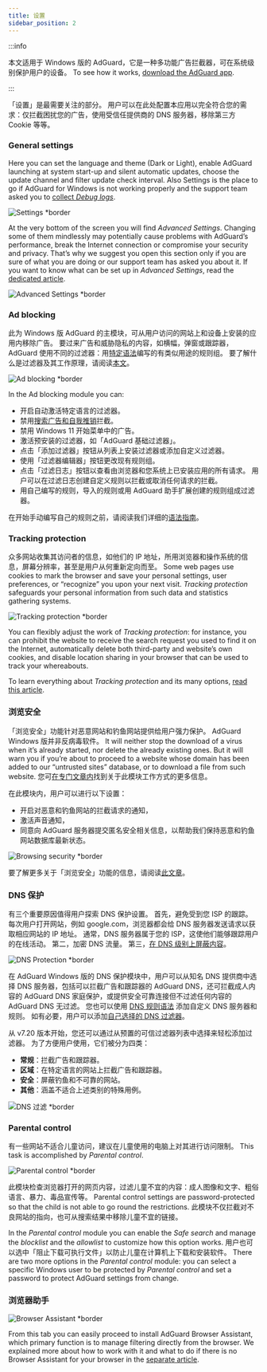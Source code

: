 ```yaml
---
title: 设置
sidebar_position: 2
---
```


:::info

本文适用于 Windows 版的 AdGuard，它是一种多功能广告拦截器，可在系统级别保护用户的设备。 To see how it works, [download the AdGuard app](https://agrd.io/download-kb-adblock).

:::

「设置」是最需要关注的部分。 用户可以在此处配置本应用以完全符合您的需求：仅拦截困扰您的广告，使用受信任提供商的 DNS 服务器，移除第三方 Cookie 等等。

### General settings

Here you can set the language and theme (Dark or Light), enable AdGuard launching at system start-up and silent automatic updates, choose the update channel and filter update check interval. Also Settings is the place to go if AdGuard for Windows is not working properly and the support team asked you to [collect _Debug logs_](/adguard-for-windows/solving-problems/adguard-logs.md).

![Settings \*border](https://cdn.adtidy.org/content/kb/ad_blocker/windows/settings/general_settings.png)

At the very bottom of the screen you will find _Advanced Settings_. Changing some of them mindlessly may potentially cause problems with AdGuard’s performance, break the Internet connection or compromise your security and privacy. That’s why we suggest you open this section only if you are sure of what you are doing or our support team has asked you about it. If you want to know what can be set up in _Advanced Settings_, read the [dedicated article](/adguard-for-windows/solving-problems/low-level-settings.md).

![Advanced Settings \*border](https://cdn.adtidy.org/content/kb/ad_blocker/windows/settings/advanced_settings.png)

### Ad blocking

此为 Windows 版 AdGuard 的主模块，可从用户访问的网站上和设备上安装的应用内移除广告。 要过来广告和威胁隐私的内容，如横幅，弹窗或跟踪器，AdGuard 使用不同的过滤器：用[特定语法](/general/ad-filtering/create-own-filters)编写的有类似用途的规则组。 要了解什么是过滤器及其工作原理，请阅读[本文](/general/ad-filtering/how-ad-blocking-works)。

![Ad blocking \*border](https://cdn.adtidy.org/content/kb/ad_blocker/windows/settings/ad_blocking.png)

In the Ad blocking module you can:

- 开启自动激活特定语言的过滤器。
- 禁用[搜索广告和自我推销](/general/ad-filtering/search-ads)拦截。
- 禁用 Windows 11 开始菜单中的广告。
- 激活预安装的过滤器，如「AdGuard 基础过滤器」。
- 点击「添加过滤器」按钮从列表上安装过滤器或添加自定义过滤器。
- 使用「过滤器编辑器」按钮更改现有规则组。
- 点击「过滤日志」按钮以查看由浏览器和您系统上已安装应用的所有请求。 用户可以在过滤日志创建自定义规则以拦截或取消任何请求的拦截。
- 用自己编写的规则，导入的规则或用 AdGuard 助手扩展创建的规则组成过滤器。

在开始手动编写自己的规则之前，请阅读我们详细的[语法指南](/general/ad-filtering/create-own-filters)。

### Tracking protection

众多网站收集其访问者的信息，如他们的 IP 地址，所用浏览器和操作系统的信息，屏幕分辨率，甚至是用户从何重新定向而至。 Some web pages use cookies to mark the browser and save your personal settings, user preferences, or “recognize” you upon your next visit. _Tracking protection_ safeguards your personal information from such data and statistics gathering systems.

![Tracking protection \*border](https://cdn.adtidy.org/content/kb/ad_blocker/windows/settings/tracking_protection.png)

You can flexibly adjust the work of _Tracking protection_: for instance, you can prohibit the website to receive the search request you used to find it on the Internet, automatically delete both third-party and website’s own cookies, and disable location sharing in your browser that can be used to track your whereabouts.

To learn everything about _Tracking protection_ and its many options, [read this article](/general/stealth-mode).

### 浏览安全

「浏览安全」功能针对恶意网站和钓鱼网站提供给用户强力保护。 AdGuard Windows 版并非反病毒软件。 It will neither stop the download of a virus when it’s already started, nor delete the already existing ones. But it will warn you if you’re about to proceed to a website whose domain has been added to our “untrusted sites” database, or to download a file from such website. 您可[在专门文章内](/general/browsing-security)找到关于此模块工作方式的更多信息。

在此模块内，用户可以进行以下设置：

- 开启对恶意和钓鱼网站的拦截请求的通知，
- 激活声音通知，
- 同意向 AdGuard 服务器提交匿名安全相关信息，以帮助我们保持恶意和钓鱼网站数据库最新状态。

![Browsing security \*border](https://cdn.adtidy.org/content/kb/ad_blocker/windows/settings/browsing_security.png)

要了解更多关于「浏览安全」功能的信息，请阅读[此文章](/general/browsing-security)。

### DNS 保护

有三个重要原因值得用户探索 DNS 保护设置。 首先，避免受到您 ISP 的跟踪。 每次用户打开网站，例如 google.com，浏览器都会给 DNS 服务器发送请求以获取相应网站的 IP 地址。 通常，DNS 服务器属于您的 ISP，这使他们能够跟踪用户的在线活动。 第二，加密 DNS 流量。 第三，[在 DNS 级别上屏蔽内容](https://adguard-dns.io/kb/general/dns-filtering/)。

![DNS Protection \*border](https://cdn.adtidy.org/content/kb/ad_blocker/windows/settings/dns_protection.png)

在 AdGuard Windows 版的 DNS 保护模块中，用户可以从知名 DNS 提供商中选择 DNS 服务器，包括可以拦截广告和跟踪器的 AdGuard DNS，还可拦截成人内容的 AdGuard DNS 家庭保护，或提供安全可靠连接但不过滤任何内容的 AdGuard DNS 无过滤。 您也可以使用 [DNS 规则语法](https://adguard-dns.io/kb/general/dns-filtering-syntax/) 添加自定义 DNS 服务器和规则。 如有必要，用户可以添加[自己选择的 DNS 过滤器](https://filterlists.com)。

从 v7.20 版本开始，您还可以通过从预置的可信过滤器列表中选择来轻松添加过滤器。 为了方便用户使用，它们被分为四类：

- **常规**：拦截广告和跟踪器。
- **区域**：在特定语言的网站上拦截广告和跟踪器。
- **安全**：屏蔽钓鱼和不可靠的网站。
- **其他**：涵盖不适合上述类别的特殊用例。

![DNS 过滤 \*border](https://cdn.adtidy.org/content/release_notes/ad_blocker/windows/v7.20/dns_filters/en.png)

### Parental control

有一些网站不适合儿童访问，建议在儿童使用的电脑上对其进行访问限制。 This task is accomplished by _Parental control_.

![Parental control \*border](https://cdn.adtidy.org/content/kb/ad_blocker/windows/settings/parental_control.png)

此模块检查浏览器打开的网页内容，过滤儿童不宜的内容：成人图像和文字、粗俗语言、暴力、毒品宣传等。 Parental control settings are password-protected so that the child is not able to go round the restrictions. 此模块不仅拦截对不良网站的指向，也可从搜索结果中移除儿童不宜的链接。

In the _Parental control_ module you can enable the _Safe search_ and manage the _blocklist_ and the _allowlist_ to customize how this option works. 用户也可以选中「阻止下载可执行文件」以防止儿童在计算机上下载和安装软件。 There are two more options in the _Parental control_ module: you can select a specific Windows user to be protected by _Parental control_ and set a password to protect AdGuard settings from change.

### 浏览器助手

![Browser Assistant \*border](https://cdn.adtidy.org/content/kb/ad_blocker/windows/settings/browser_assistant.png)

From this tab you can easily proceed to install AdGuard Browser Assistant, which primary function is to manage filtering directly from the browser. We explained more about how to work with it and what to do if there is no Browser Assistant for your browser in the [separate article](/adguard-for-windows/browser-assistant.md).
